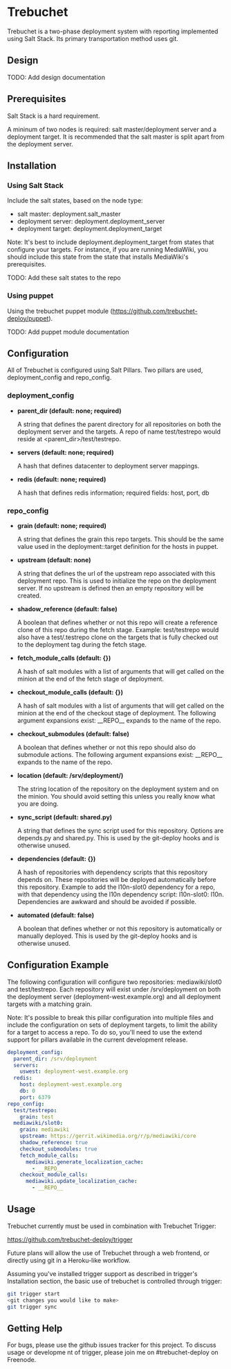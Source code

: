 Trebuchet
=========

Trebuchet is a two-phase deployment system with reporting implemented using Salt Stack. Its primary transportation method uses git.

Design
------

TODO: Add design documentation

Prerequisites
-------------

Salt Stack is a hard requirement.

A mininum of two nodes is required: salt master/deployment server and a deployment target. It is recommended that the salt master is split apart from the deployment server.

Installation
------------

### Using Salt Stack ###

Include the salt states, based on the node type:

* salt master: deployment.salt\_master
* deployment server: deployment.deployment\_server
* deployment target: deployment.deployment\_target

Note: It's best to include deployment.deployment\_target from states that configure your targets. For instance, if you are running MediaWiki, you should include this state from the state that installs MediaWiki's prerequisites.

TODO: Add these salt states to the repo

### Using puppet ###

Using the trebuchet puppet module (https://github.com/trebuchet-deploy/puppet).

TODO: Add puppet module documentation

Configuration
-------------

All of Trebuchet is configured using Salt Pillars. Two pillars are used, deployment\_config and repo\_config.

### deployment\_config ###

* **parent\_dir (default: none; required)**

  A string that defines the parent directory for all repositories on both the deployment server and the targets. A repo of name test/testrepo would reside at <parent_dir>/test/testrepo.

* **servers (default: none; required)**

  A hash that defines datacenter to deployment server mappings.

* **redis (default: none; required)**

  A hash that defines redis information; required fields: host, port, db

### repo\_config ###

* **grain (default: none; required)**

  A string that defines the grain this repo targets. This should be the same value used in the deployment::target definition for the hosts in puppet.

* **upstream (default: none)**

  A string that defines the url of the upstream repo associated with this deployment repo. This is used to initialize the repo on the deployment server. If no upstream is defined then an empty repository will be created.

* **shadow\_reference (default: false)**

  A boolean that defines whether or not this repo will create a reference clone of this repo during the fetch stage. Example: test/testrepo would also have a test/.testrepo clone on the targets that is fully checked out to the deployment tag during the fetch stage. 

* **fetch\_module\_calls (default: {})**

  A hash of salt modules with a list of arguments that will get called on the minion at the end of the fetch stage of deployment. 

* **checkout\_module\_calls (default: {})**

  A hash of salt modules with a list of arguments that will get called on the minion at the end of the checkout stage of deployment. The following argument expansions exist: \_\_REPO\_\_ expands to the name of the repo. 

* **checkout\_submodules (default: false)**

  A boolean that defines whether or not this repo should also do submodule actions. The following argument expansions exist: \_\_REPO\_\_ expands to the name of the repo. 

* **location (default: /srv/deployment/<repo-name>)**

  The string location of the repository on the deployment system and on the minion. You should avoid setting this unless you really know what you are doing.

* **sync\_script (default: shared.py)**

  A string that defines the sync script used for this repository. Options are depends.py and shared.py. This is used by the git-deploy hooks and is otherwise unused.

* **dependencies (default: {})**

  A hash of repositories with dependency scripts that this repository depends on. These repositories will be deployed automatically before this repository. Example to add the l10n-slot0 dependency for a repo, with that dependency using the l10n dependency script: l10n-slot0: l10n. Dependencies are awkward and should be avoided if possible. 

* **automated (default: false)**

  A boolean that defines whether or not this repository is automatically or manually deployed. This is used by the git-deploy hooks and is otherwise unused.

Configuration Example
---------------------

The following configuration will configure two repositories: mediawiki/slot0 and test/testrepo. Each repository will exist under /srv/deployment on both the deployment server (deployment-west.example.org) and all deployment targets with a matching grain.

Note: It's possible to break this pillar configuration into multiple files and include the configuration on sets of deployment targets, to limit the ability for a target to access a repo. To do so, you'll need to use the extend support for pillars available in the current development release.

```yaml
deployment_config:
  parent_dir: /srv/deployment
  servers:
    uswest: deployment-west.example.org
  redis:
    host: deployment-west.example.org
    db: 0
    port: 6379
repo_config:
  test/testrepo:
    grain: test
  mediawiki/slot0:
    grain: mediawiki
    upstream: https://gerrit.wikimedia.org/r/p/mediawiki/core
    shadow_reference: true
    checkout_submodules: true
    fetch_module_calls:
      mediawiki.generate_localization_cache:
        - __REPO__
    checkout_module_calls:
      mediawiki.update_localization_cache:
        - __REPO__
```

Usage
-----

Trebuchet currently must be used in combination with Trebuchet Trigger:

  https://github.com/trebuchet-deploy/trigger

Future plans will allow the use of Trebuchet through a web frontend, or directly using git in a Heroku-like workflow.

Assuming you've installed trigger support as described in trigger's Installation section, the basic use of trebuchet is controlled through trigger:

```bash
git trigger start
<git changes you would like to make>
git trigger sync
```

Getting Help
------------

For bugs, please use the github issues tracker for this project. To discuss usage or developme
nt of trigger, please join me on #trebuchet-deploy on Freenode.
